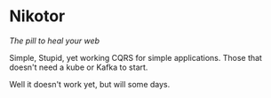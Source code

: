 Nikotor
=====

*The pill to heal your web*

Simple, Stupid, yet working CQRS for simple applications. Those that doesn't need a kube or Kafka to start.

Well it doesn't work yet, but will some days. 

